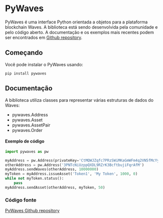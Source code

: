 # PyWaves
PyWaves é uma interface Python orientada a objetos para a plataforma blockchain Waves. A biblioteca está sendo desenvolvida pela comunidade e pelo código aberto. 
A documentação e os exemplos mais recentes podem ser encontrados em [Github repository](https://github.com/PyWaves/PyWaves/). 

## Começando

Você pode instalar o PyWaves usando:

    pip install pywaves

## Documentação

A biblioteca utiliza classes para representar várias estruturas de dados do Waves:

- pywaves.Address
- pywaves.Asset
- pywaves.AssetPair
- pywaves.Order

#### Exemplo de código
```python
import pywaves as pw

myAddress = pw.Address(privateKey='CtMQWJZqfc7PRzSWiMKaGmWFm4q2VN5fMcYyKDBPDx6S')
otherAddress = pw.Address('3PNTcNiUzppQXDL9RZrK3BcftbujiFqrAfM')
myAddress.sendWaves(otherAddress, 10000000)
myToken = myAddress.issueAsset('Token1', 'My Token', 1000, 0)
while not myToken.status():
	pass
myAddress.sendAsset(otherAddress, myToken, 50)

```



### Código fonte
[PyWaves Github repository](https://github.com/PyWaves/PyWaves/)
